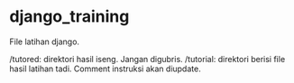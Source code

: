 # django_training
File latihan django.

/tutored: direktori hasil iseng. Jangan digubris.
/tutorial: direktori berisi file hasil latihan tadi. Comment instruksi akan diupdate.

